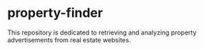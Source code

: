 # property-finder
This repository is dedicated to retrieving and analyzing property advertisements from real estate websites.
